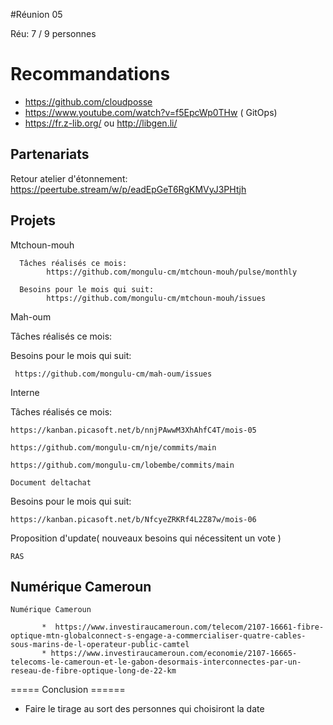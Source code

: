 #Réunion 05

Réu: 7 / 9 personnes

# Recommandations

- https://github.com/cloudposse
- https://www.youtube.com/watch?v=f5EpcWp0THw ( GitOps)
- https://fr.z-lib.org/ ou http://libgen.li/

## Partenariats

Retour atelier d'étonnement: https://peertube.stream/w/p/eadEpGeT6RgKMVyJ3PHtjh

## Projets

Mtchoun-mouh

      Tâches réalisés ce mois:
            https://github.com/mongulu-cm/mtchoun-mouh/pulse/monthly 
            
      Besoins pour le mois qui suit:
            https://github.com/mongulu-cm/mtchoun-mouh/issues

Mah-oum

Tâches réalisés ce mois:

Besoins pour le mois qui suit:

     https://github.com/mongulu-cm/mah-oum/issues


Interne

Tâches réalisés ce mois:

    https://kanban.picasoft.net/b/nnjPAwwM3XhAhfC4T/mois-05

    https://github.com/mongulu-cm/nje/commits/main

    https://github.com/mongulu-cm/lobembe/commits/main 

    Document deltachat


Besoins pour le mois qui suit:

    https://kanban.picasoft.net/b/NfcyeZRKRf4L2Z87w/mois-06


Proposition d'update( nouveaux besoins qui nécessitent un vote )

    RAS



## Numérique Cameroun

    Numérique Cameroun

           *  https://www.investiraucameroun.com/telecom/2107-16661-fibre-optique-mtn-globalconnect-s-engage-a-commercialiser-quatre-cables-sous-marins-de-l-operateur-public-camtel
           * https://www.investiraucameroun.com/economie/2107-16665-telecoms-le-cameroun-et-le-gabon-desormais-interconnectes-par-un-reseau-de-fibre-optique-long-de-22-km

===== Conclusion ======

- Faire le tirage au sort des personnes qui choisiront la date